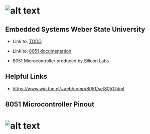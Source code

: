 [logo]: /docs/wsu_horiz1.png "Weber State University"
[pinout]: /docs/C8051F02x-pg91024_1.png "C8051F020 Pinout"

![alt text][logo]
==================

Embedded Systems Weber State University
---------------------------------------

* Link to: [TODO](TODO.md) 
* Link to: [8051 documentation](docs/C8051F020DK_user_guide.pdf)

* 8051 Microcontroller produced by Silicon Labs

Helpful Links
--------------
* https://www.win.tue.nl/~aeb/comp/8051/set8051.html

8051 Microcontroller Pinout
---------------------------

![alt text][pinout]
====================


